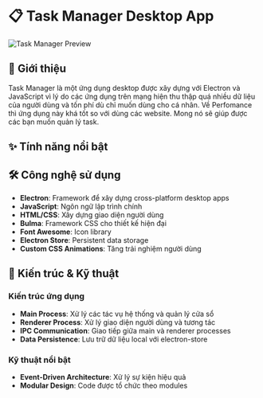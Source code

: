 # 📋 Task Manager Desktop App

![Task Manager Preview](https://ik.imagekit.io/0lpnflx37/Me/Task%20Manager/Screenshot%202024-10-26%20213207.png)

## 🌟 Giới thiệu

Task Manager là một ứng dụng desktop được xây dựng với Electron và JavaScript vì lý do các ứng dụng trên mạng hiện thu thập quá nhiều dữ liệu của người dùng và tốn phí dù chỉ muốn dùng cho cá nhân. Về Perfomance thì ứng dụng này khá tốt so với dùng các website. Mong nó sẽ giúp được các bạn muốn quản lý task.

## ✨ Tính năng nổi bật

## 🛠️ Công nghệ sử dụng

- **Electron**: Framework để xây dựng cross-platform desktop apps
- **JavaScript**: Ngôn ngữ lập trình chính
- **HTML/CSS**: Xây dựng giao diện người dùng
- **Bulma**: Framework CSS cho thiết kế hiện đại
- **Font Awesome**: Icon library
- **Electron Store**: Persistent data storage
- **Custom CSS Animations**: Tăng trải nghiệm người dùng

## 🚀 Kiến trúc & Kỹ thuật

### Kiến trúc ứng dụng
- **Main Process**: Xử lý các tác vụ hệ thống và quản lý cửa sổ
- **Renderer Process**: Xử lý giao diện người dùng và tương tác
- **IPC Communication**: Giao tiếp giữa main và renderer processes
- **Data Persistence**: Lưu trữ dữ liệu local với electron-store

### Kỹ thuật nổi bật
- **Event-Driven Architecture**: Xử lý sự kiện hiệu quả
- **Modular Design**: Code được tổ chức theo modules 